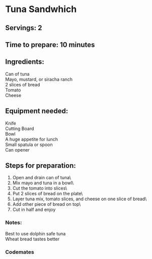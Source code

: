 # Tuna Sandwhich

## Servings: 2

## Time to prepare: 10 minutes 

## Ingredients:
Can of tuna\
Mayo, mustard, or siracha ranch\
2 slices of bread\
Tomato\
Cheese

## Equipment needed:
Knife\
Cutting Board\
Bowl\
A huge appetite for lunch\
Small spatula or spoon\
Can opener


## Steps for preparation:
1. Open and drain can of tuna\
2. Mix mayo and tuna in a bowl\
3. Cut the tomato into slices\
4. Put 2 slices of bread on the plate\
5. Layer tuna mix, tomato slices, and cheese on one slice of bread\
6. Add other piece of bread on top\
7. Cut in half and enjoy

### Notes:
Best to use dolphin safe tuna\
Wheat bread tastes better

### Codemates #
